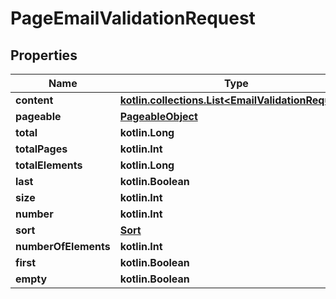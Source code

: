 
# PageEmailValidationRequest

## Properties
Name | Type | Description | Notes
------------ | ------------- | ------------- | -------------
**content** | [**kotlin.collections.List&lt;EmailValidationRequest&gt;**](EmailValidationRequest) |  |  [optional]
**pageable** | [**PageableObject**](PageableObject) |  |  [optional]
**total** | **kotlin.Long** |  |  [optional]
**totalPages** | **kotlin.Int** |  |  [optional]
**totalElements** | **kotlin.Long** |  |  [optional]
**last** | **kotlin.Boolean** |  |  [optional]
**size** | **kotlin.Int** |  |  [optional]
**number** | **kotlin.Int** |  |  [optional]
**sort** | [**Sort**](Sort) |  |  [optional]
**numberOfElements** | **kotlin.Int** |  |  [optional]
**first** | **kotlin.Boolean** |  |  [optional]
**empty** | **kotlin.Boolean** |  |  [optional]



